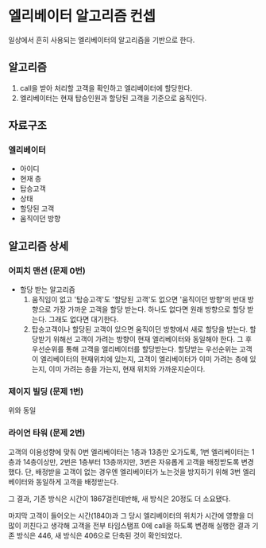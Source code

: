 # 엘리베이터 알고리즘 컨셉

일상에서 흔히 사용되는 엘리베이터의 알고리즘을 기반으로 한다.

## 알고리즘
1. call을 받아 처리할 고객을 확인하고 엘리베이터에 할당한다.
2. 엘리베이터는 현재 탑승인원과 할당된 고객을 기준으로 움직인다.

## 자료구조
### 엘리베이터
* 아이디
* 현재 층
* 탑승고객
* 상태
* 할당된 고객
* 움직이던 방향

## 알고리즘 상세
### 어피치 맨션 (문제 0번)
* 할당 받는 알고리즘
    1. 움직임이 없고 '탑승고객'도 '할당된 고객'도 없으면 '움직이던 방향'의 반대 방향으로 가장 가까운 고객을 할당 받는다. 하나도 없다면 원래 방향으로 할당 받는다. 그래도 없다면 대기한다.
    2. 탑승고객이나 할당된 고객이 있으면 움직이던 방향에서 새로 할당을 받는다. 할당받기 위해선 고객이 가려는 방향이 현재 엘리베이터와 동일해야 한다. 그 후 우선순위를 통해 고객을 엘리베이터를 할당받는다. 할당받는 우선순위는 고객이 엘리베이터의 현재위치에 있는지, 고객이 엘리베이터가 이미 가려는 층에 있는지, 이미 가려는 층을 가는지, 현재 위치와 가까운지순이다.
### 제이지 빌딩 (문제 1번)
위와 동일
### 라이언 타워 (문제 2번)
고객의 이용성향에 맞춰 0번 엘리베이터는 1층과 13층만 오가도록, 1번 엘리베이터는 1층과 14층이상만, 2번은 1층부터 13층까지만, 3번은 자유롭게 고객을 배정받도록 변경했다. 단, 배정받을 고객이 없는 경우엔 엘리베이터가 노는것을 방지하기 위해 3번 엘리베이터와 동일하게 고객을 배정받는다.

그 결과, 기존 방식은 시간이 1867걸린데반해, 새 방식은 20정도 더 소요됐다.

마지막 고객이 들어오는 시간(1840)과 그 당시 엘리베이터의 위치가 시간에 영향을 더 많이 끼친다고 생각해 고객을 전부 타임스탬프 0에 call을 하도록 변경해 실행한 결과 기존 방식은 446, 새 방식은 406으로 단축된 것이 확인되었다.
